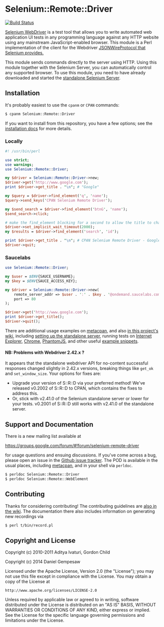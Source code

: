 # Selenium::Remote::Driver

[![Build Status](https://travis-ci.org/gempesaw/Selenium-Remote-Driver.svg?branch=master)](https://travis-ci.org/gempesaw/Selenium-Remote-Driver)

[Selenium WebDriver][wd] is a test tool that allows you to write
automated web application UI tests in any programming language against
any HTTP website using any mainstream JavaScript-enabled browser. This
module is a Perl implementation of the client for the Webdriver
[JSONWireProtocol that Selenium provides.][jsonwire]

This module sends commands directly to the server using HTTP. Using
this module together with the Selenium Server, you can automatically
control any supported browser. To use this module, you need to have
already downloaded and started the
[standalone Selenium Server][standalone].

[wd]: https://code.google.com/p/selenium/
[jsonwire]: https://code.google.com/p/selenium/wiki/JsonWireProtocol
[standalone]: http://selenium-release.storage.googleapis.com/index.html

## Installation

It's probably easiest to use the `cpanm` or `CPAN` commands:

```bash
$ cpanm Selenium::Remote::Driver
```

If you want to install from this repository, you have a few options;
see the [installation docs][] for more details.

[installation docs]: /install.md

### Locally

```perl
#! /usr/bin/perl

use strict;
use warnings;
use Selenium::Remote::Driver;

my $driver = Selenium::Remote::Driver->new;
$driver->get('http://www.google.com');
print $driver->get_title . "\n"; # "Google"

my $query = $driver->find_element('q', 'name');
$query->send_keys('CPAN Selenium Remote Driver');

my $send_search = $driver->find_element('btnG', 'name');
$send_search->click;

# make the find_element blocking for a second to allow the title to change
$driver->set_implicit_wait_timeout(2000);
my $results = $driver->find_element('search', 'id');

print $driver->get_title . "\n"; # CPAN Selenium Remote Driver - Google Search
$driver->quit;
```

### Saucelabs

```perl
use Selenium::Remote::Driver;

my $user = $ENV{SAUCE_USERNAME};
my $key = $ENV{SAUCE_ACCESS_KEY};

my $driver = Selenium::Remote::Driver->new(
    remote_server_addr => $user . ':' . $key . '@ondemand.saucelabs.com',
    port => 80
);

$driver->get('http://www.google.com');
print $driver->get_title();
$driver->quit();
```

There are additional usage examples on [metacpan][meta], and also
[in this project's wiki][wiki], including
[setting up the standalone server][setup], running tests on
[Internet Explorer][ie], [Chrome][chrome], [PhantomJS][pjs], and other
useful [example snippets][ex].

[wiki]: https://github.com/gempesaw/Selenium-Remote-Driver/wiki
[setup]: https://github.com/gempesaw/Selenium-Remote-Driver/wiki/Getting-Started-with-Selenium%3A%3ARemote%3A%3ADriver
[ie]: https://github.com/gempesaw/Selenium-Remote-Driver/wiki/IE-browser-automation
[chrome]: https://github.com/gempesaw/Selenium-Remote-Driver/wiki/Chrome-browser-automation
[pjs]: https://github.com/gempesaw/Selenium-Remote-Driver/wiki/PhantomJS-Headless-Browser-Automation
[ex]: https://github.com/gempesaw/Selenium-Remote-Driver/wiki/Example-Snippets

#### NB: Problems with Webdriver 2.42.x ?

It appears that the standalone webdriver API for no-content successful
responses changed slightly in 2.42.x versions, breaking things like
`get_ok` and `set_window_size`. Your options for fixes are:

* Upgrade your version of S::R::D via your preferred method! We've
  released v0.2002 of S::R::D to CPAN, which contains the fixes to
  address this.
* Or, stick with v2.41.0 of the Selenium standalone server or lower
  for your tests. v0.2001 of S::R::D still works with v2.41.0 of the
  standalone server.

## Support and Documentation

There is a new mailing list available at

https://groups.google.com/forum/#!forum/selenium-remote-driver

for usage questions and ensuing discussions. If you've come across a
bug, please open an issue in the [Github issue tracker][issue]. The
POD is available in the usual places, including [metacpan][meta], and
in your shell via `perldoc`.

```bash
$ perldoc Selenium::Remote::Driver
$ perldoc Selenium::Remote::WebElement
```

[issue]: https://github.com/gempesaw/Selenium-Remote-Driver/issues
[meta]: https://metacpan.org/pod/Selenium::Remote::Driver

## Contributing

Thanks for considering contributing! The contributing guidelines are
[also in the wiki][contrib]. The documentation there also includes
information on generating new recordings via

```bash
$ perl t/bin/record.pl
```

[contrib]: https://github.com/gempesaw/Selenium-Remote-Driver/wiki/Contribution-Guide

## Copyright and License

Copyright (c) 2010-2011 Aditya Ivaturi, Gordon Child

Copyright (c) 2014 Daniel Gempesaw

Licensed under the Apache License, Version 2.0 (the "License");
you may not use this file except in compliance with the License.
You may obtain a copy of the License at

    http://www.apache.org/licenses/LICENSE-2.0

Unless required by applicable law or agreed to in writing, software
distributed under the License is distributed on an "AS IS" BASIS,
WITHOUT WARRANTIES OR CONDITIONS OF ANY KIND, either express or implied.
See the License for the specific language governing permissions and
limitations under the License.
